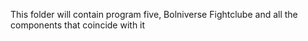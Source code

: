 This folder will contain program five, Bolniverse Fightclube and all the components that coincide with it

